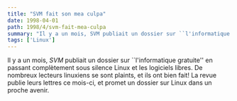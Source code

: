 ```yaml
---
title: "SVM fait son mea culpa"
date: 1998-04-01
path: 1998/4/svm-fait-mea-culpa
summary: "Il y a un mois, SVM publiait un dossier sur ``l'informatique gratuite'' en passant complètement sous silence Linux et les logiciels libres."
tags: ['Linux']
---
```


<P>
Il y a un mois, <EM>SVM</EM> publiait un dossier sur ``l'informatique
gratuite'' en passant complètement sous silence Linux et les logiciels libres.
De nombreux lecteurs linuxiens se sont plaints, et ils ont bien fait!
La revue publie leurs lettres ce mois-ci, et promet un dossier sur Linux dans
un proche avenir.
</P>


